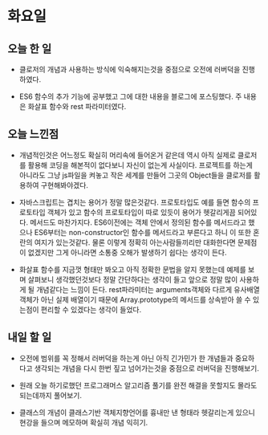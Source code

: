 # 화요일

## 오늘 한 일
- 클로저의 개념과 사용하는 방식에 익숙해지는것을 중점으로 오전에 러버덕을 진행하였다.

- ES6 함수의 추가 기능에 공부했고 그에 대한 내용을 블로그에 포스팅했다. 주 내용은 화살표 함수와 rest 파라미터였다.

## 오늘 느낀점
- 개념적인것은 어느정도 확실히 머리속에 들어온거 같은데 역시 아직 실제로 클로저를 활용해 코딩을 해본적이 없다보니 자신이 없는게 사실이다. 프로젝트를 하는게 아니라도 그냥 js파일을 켜놓고 작은 세계를 만들어 그곳의 Object들을 클로저를 활용하여 구현해봐야겠다.

- 자바스크립트는 겹치는 용어가 정말 많은것같다. 프로토타입도 예를 들면 함수의 프로토타입 객체가 있고 함수의 프로토타입이 따로 있듯이 용어가 헷갈리게끔 되어있다. 메서드도 마찬가지다. ES6이전에는 객체 안에서 정의된 함수를 메서드라고 했으나 ES6부터는 non-constructor인 함수를 메서드라고 부른다고 하니 이 또한 혼란의 여지가 있는것같다. 물론 이렇게 정확히 아는사람들끼리만 대화한다면 문제점이 없겠지만 그게 아니라면 소통중 오해가 발생하기 쉽다는 생각이 든다.

- 화살표 함수를 지금껏 형태만 봐오고 아직 정확한 문법을 알지 못했는데 예제를 보며 살펴보니 생각했던것보다 정말 간단하다는 생각이 들고 앞으로 정말 많이 사용하게 될 개념같다는 느낌이 든다. rest파라미터는 arguments객체와 다르게 유사배열객체가 아닌 실제 배열이기 때문에 Array.prototype의 메서드를 상속받아 쓸 수 있는점이 편리할 수 있겠다는 생각이 들었다.

## 내일 할 일
- 오전에 범위를 꼭 정해서 러버덕을 하는게 아닌 아직 긴가민가 한 개념들과 중요하다고 생각되는 개념을 다시 한번 짚고 넘어가는것을 중점으로 러버덕을 진행해보기.

- 원래 오늘 하기로했던 프로그래머스 알고리즘 풀기를 완전 해결을 못할지도 몰라도 되는데까지 풀어보기.

- 클래스의 개념이 클래스기반 객체지향언어를 흉내만 낸 형태라 헷갈리는게 있으니 현강을 들으며 메모하며 확실히 개념 익히기.

